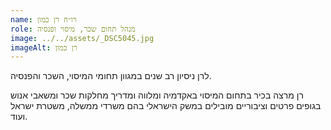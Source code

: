 ```yaml
---
name: רו״ח רן כמון
role: מנהל תחום שכר, מיסוי ופנסיה
image: ../../assets/_DSC5045.jpg
imageAlt: רן כמון
---
```


לרן ניסיון רב שנים במגוון תחומי המיסוי, השכר והפנסיה.

רן מרצה בכיר בתחום המיסוי באקדמיה ומלווה ומדריך מחלקות שכר ומשאבי אנוש בגופים פרטים וציבוריים מובילים במשק הישראלי בהם משרדי ממשלה, משטרת ישראל ועוד.
